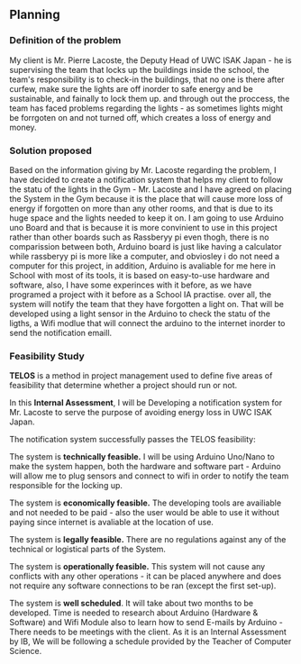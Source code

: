   Planning
----------
### Definition of the problem 
My client is Mr. Pierre Lacoste, the Deputy Head of UWC ISAK Japan - he is supervising the team that locks up the buildings inside the school, the team's responsibility is to 
check-in the buildings, that no one is there after curfew, make sure the lights are off inorder to safe energy and be sustainable, and fainally to lock them up. and through out the proccess, 
the team has faced problems regarding the lights - as sometimes lights might be forrgoten on and not turned off, which creates a loss of energy and money.

### Solution proposed
Based on the information giving by Mr. Lacoste regarding the problem, I have decided to create a notification system that helps my client to follow the statu of the lights in the Gym - Mr. Lacoste and I have agreed on placing the System in the Gym because it is the place that will cause more loss of energy if forgotten on more than any other rooms, and that is due to its huge space and the lights needed to keep it on. 
I am going to use Arduino uno Board and that is because it is more convinient to use in this project rather than other boards such as Rassberyy pi even thogh, there is no comparission between both, Arduino board is just like having a calculator while rassberyy pi is more like a computer, and obviosley i do not need a computer for this project, in addition, Arduino is avaliable for me here in School with most of its tools, it is based on easy-to-use hardware and software, also,  I have some experinces with it before, as we have programed a project with it before as a School IA practise. over all, the system will notify the team that they have forgotten a light on. That will be developed using a light sensor in the Arduino to check the statu of the ligths, a Wifi modlue that will connect the arduino to the internet inorder to send the notification emaill.

### Feasibility Study

**TELOS** is a method in project management used to define five areas of feasibility that determine whether
a project should run or not. 

In this **Internal Assessment**, I will be Developing a notification system for Mr. Lacoste to serve the purpose of avoiding energy loss in UWC ISAK Japan.  

The notification system successfully passes the TELOS feasibility:

The system is **technically feasible.** I will be using Arduino Uno/Nano to make the system happen, both the hardware and software part - Arduino 
will allow me to plug sensors and connect to wifi in order to notify the team responsible for the locking up. 

The system is **economically feasible.** The developing tools are availiable and not needed to be paid - also the user would be able to use it without paying
since internet is avaliable at the location of use. 

The system is **legally feasible.** There are no regulations against any of the technical or logistical parts of the System. 

The system is **operationally feasible.** This system will not cause any conflicts with any other operations - it can be placed anywhere and does not require any software connections to be ran (except the first set-up). 

The system is **well scheduled**. It will take about two months to be developed. Time is needed to research about Arduino (Hardware & Software) and Wifi Module also to learn how to send E-mails by Arduino - There needs to be meetings with the client. As it is an Internal Assessment by IB, We will be following a schedule provided by the Teacher of Computer Science. 
